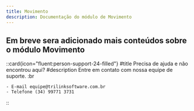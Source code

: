 ```yaml
---
title: Movimento
description: Documentação do módulo de Movimento
---
```


## Em breve sera adicionado mais conteúdos sobre o módulo Movimento

 ::card{icon="fluent:person-support-24-filled"}
 #title
 Precisa de ajuda e não encontrou aqui?
 #description
 Entre em contato com nossa equipe de suporte. :br

    - E-mail equipe@trilinksoftware.com.br 
    - Telefone (34) 99771 3731
 ::
